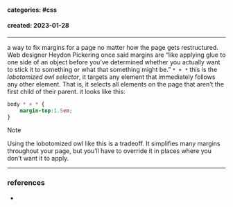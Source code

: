 
#### categories: #css
#### created: 2023-01-28
---
a way to fix margins for a page no matter how the page gets restructured.
Web designer Heydon Pickering once said margins are “like applying glue to one side of an object before you’ve determined whether you actually want to stick it to something or what that something might be.” 
`* + *` this is the *lobotomized owl selector*, it targets any element that immediately follows any other element. That is, it selects all elements on the page that aren’t the first child of their parent. 
it looks like this:
``` css
body * + * {
	margin-top:1.5em;
}

```

> [!note] 
> Using the lobotomized owl like this is a tradeoff. It simplifies many margins throughout your page, but you’ll have to override it in places where you don’t want it to apply.  








---
### references
- 

